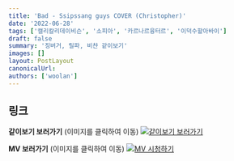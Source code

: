 ```yaml
---
title: 'Bad - Ssipssang guys COVER (Christopher)'
date: '2022-06-28'
tags: ['캘리칼리데이비슨', '소피아', '카르나르융터르', '이덕수할아바이']
draft: false
summary: '징버거, 릴파, 비챤 같이보기'
images: []
layout: PostLayout
canonicalUrl:
authors: ['woolan']
---
```


## 링크

**같이보기 보러가기** (이미지를 클릭하여 이동)
[![같이보기 보러가기](https://cdn.discordapp.com/attachments/1136601898116464710/1211650793904807976/logo.png?ex=65eef8bc&is=65dc83bc&hm=95dc0e08c1f43025dd60def429896697b3787a9f923593eb50b24e9fb6280361&)](https://cafe.naver.com/steamindiegame/6691033)

**MV 보러가기** (이미지를 클릭하여 이동)
[![MV 시청하기](https://i.ytimg.com/vi/kktjoH-LuKo/maxresdefault.jpg)](https://youtu.be/kktjoH-LuKo)
